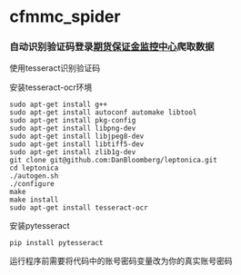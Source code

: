 # cfmmc_spider

### 自动识别验证码登录[期货保证金监控中心](https://investorservice.cfmmc.com/)爬取数据


使用tesseract识别验证码

安装tesseract-ocr环境
```
sudo apt-get install g++
sudo apt-get install autoconf automake libtool
sudo apt-get install pkg-config
sudo apt-get install libpng-dev
sudo apt-get install libjpeg8-dev
sudo apt-get install libtiff5-dev
sudo apt-get install zlib1g-dev
git clone git@github.com:DanBloomberg/leptonica.git
cd leptonica
./autogen.sh
./configure
make
make install
sudo apt-get install tesseract-ocr
```
安装pytesseract
```
pip install pytesseract
```
运行程序前需要将代码中的账号密码变量改为你的真实账号密码
